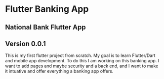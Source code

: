# Flutter Banking App

## National Bank Flutter App
## Version 0.0.1

This is my first flutter project from scratch. My goal is to learn Flutter/Dart and mobile app development. To do this I am working on this banking app. I want to add pages and maybe security and a back end, and I want to make it intuative and offer everything a banking app offers.
